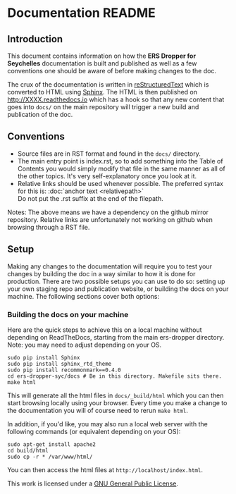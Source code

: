 # Documentation README

## Introduction

This document contains information on how the **ERS Dropper for Seychelles** documentation is
built and published as well as a few conventions one should be aware of
before making changes to the doc.

The crux of the documentation is written in
[reStructuredText](http://docutils.sourceforge.net/rst.html) which is
converted to HTML using [Sphinx](http://www.sphinx-doc.org/en/stable/).
The HTML is then published on http://XXXX.readthedocs.io
which has a hook so that any new content that goes into `docs/`
on the main repository will trigger a new build and publication of the
doc.

## Conventions

* Source files are in RST format and found in the `docs/` directory.
* The main entry point is index.rst, so to add something into the Table
  of Contents you would simply modify that file in the same manner as
  all of the other topics. It's very self-explanatory once you look at
  it.
* Relative links should be used whenever possible. The preferred
  syntax for this is: :doc:\`anchor text &lt;relativepath&gt;\`
  <br/>Do not put the .rst suffix at the end of the filepath.

Notes: The above means we have a dependency on the github mirror
repository. Relative links are unfortunately not working on github
when browsing through a RST file.

## Setup

Making any changes to the documentation will require you to test your
changes by building the doc in a way similar to how it is done for
production. There are two possible setups you can use to do so:
setting up your own staging repo and publication website, or building
the docs on your machine. The following sections cover both options:


### Building the docs on your machine

Here are the quick steps to achieve this on a local machine without
depending on ReadTheDocs, starting from the main ers-dropper
directory. Note: you may need to adjust depending on your OS.

```
sudo pip install Sphinx
sudo pip install sphinx_rtd_theme
sudo pip install recommonmark==0.4.0
cd ers-dropper-syc/docs # Be in this directory. Makefile sits there.
make html
```

This will generate all the html files in `docs/_build/html` which you can
then start browsing locally using your browser. Every time you make a
change to the documentation you will of course need to rerun `make
html`.

In addition, if you'd like, you may also run a local web server with the following commands (or equivalent depending on your OS):

```
sudo apt-get install apache2
cd build/html
sudo cp -r * /var/www/html/
```

You can then access the html files at `http://localhost/index.html`.

<a rel="license" href="https://www.gnu.org/licenses/gpl-3.0.en.html"><img alt="" style="border-width:0" src="https://www.gnu.org/graphics/gplv3-88x31.png" /></a><br />This work is licensed under a <a rel="license" href="https://www.gnu.org/licenses/gpl-3.0.en.html">GNU General Public License</a>.

